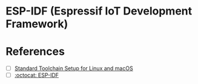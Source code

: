 # ESP-IDF (Espressif IoT Development Framework)


# References

- [ ] [Standard Toolchain Setup for Linux and macOS](https://docs.espressif.com/projects/esp-idf/en/latest/esp32s3/get-started/linux-macos-setup.html)
- [ ] [:octocat: ESP-IDF](https://github.com/espressif/esp-idf)
